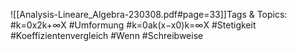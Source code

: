 
![[Analysis-Lineare_Algebra-230308.pdf#page=33]]Tags & Topics:
   #k=0x2k+∞X
   #Umformung
   #k=0ak(x−x0)k=∞X
   #Stetigkeit
   #Koeffizientenvergleich
   #Wenn
   #Schreibweise